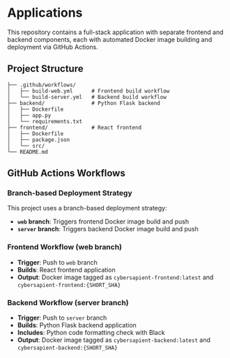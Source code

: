 # Applications

This repository contains a full-stack application with separate frontend and backend components, each with automated Docker image building and deployment via GitHub Actions.

## Project Structure

```
├── .github/workflows/
│   ├── build-web.yml      # Frontend build workflow
│   └── build-server.yml   # Backend build workflow
├── backend/               # Python Flask backend
│   ├── Dockerfile
│   ├── app.py
│   └── requirements.txt
├── frontend/              # React frontend
│   ├── Dockerfile
│   ├── package.json
│   └── src/
└── README.md
```

## GitHub Actions Workflows

### Branch-based Deployment Strategy

This project uses a branch-based deployment strategy:

- **`web` branch**: Triggers frontend Docker image build and push
- **`server` branch**: Triggers backend Docker image build and push

### Frontend Workflow (web branch)

- **Trigger**: Push to `web` branch
- **Builds**: React frontend application
- **Output**: Docker image tagged as `cybersapient-frontend:latest` and `cybersapient-frontend:{SHORT_SHA}`

### Backend Workflow (server branch)

- **Trigger**: Push to `server` branch
- **Builds**: Python Flask backend application
- **Includes**: Python code formatting check with Black
- **Output**: Docker image tagged as `cybersapient-backend:latest` and `cybersapient-backend:{SHORT_SHA}`
